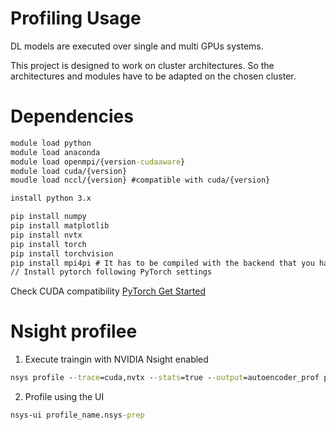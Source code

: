# Profiling Usage

DL models are executed over single and multi GPUs systems.

This project is designed to work on cluster architectures.
So the architectures and modules have to be adapted on the chosen cluster.

# Dependencies

```cmd
module load python
module load anaconda
module load openmpi/{version-cudaaware}
module load cuda/{version}
moudle load nccl/{version} #compatible with cuda/{version}
``` 

```cmd
install python 3.x

pip install numpy
pip install matplotlib
pip install nvtx
pip install torch
pip install torchvision
pip install mpi4pi # It has to be compiled with the backend that you have (eg. Open MPI)
// Install pytorch following PyTorch settings
```

Check CUDA compatibility [PyTorch Get Started](https://pytorch.org/get-started/locally/)

# Nsight profilee

1. Execute traingin with NVIDIA Nsight enabled

```cmd
nsys profile --trace=cuda,nvtx --stats=true --output=autoencoder_prof python train.py
```

2. Profile using the UI

```cmd
nsys-ui profile_name.nsys-prep
```
